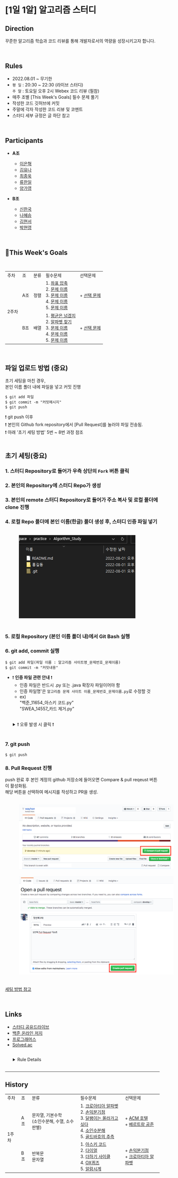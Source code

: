 # [1일 1알] 알고리즘 스터디
## Direction
꾸준한 알고리즘 학습과 코드 리뷰를 통해 개발자로서의 역량을 성장시키고자 합니다.

</br>

## Rules
- 2022.08.01 ~ 무기한
-  `평 일` : 20:30 ~ 22:30 (라이브 스터디)</br> 
    `주 말` : 토요일 오후 2시 Webex 코드 리뷰 (필참)
- 매주 조별 [This Week's Goals] 필수 문제 풀기
- 작성한 코드 깃허브에 커밋
- 주말에 각자 작성한 코드 리뷰 및 코멘트
- 스터디 세부 규정은 글 하단 참고

</br>

## Participants
- **A조**
    - [이은혁](https://github.com/itmakesmesoft)</br>
    - [김유나](https://github.com/yuna872)</br>
    - [최종욱]()</br>
    - [류한일]()</br>
    - [양가영]()</br>

- **B조**
    - [신한국](https://github.com/dlfnek)</br>
    - [나혜승](https://github.com/HyeseungNA)</br>
    - [김현서]()</br>
    - [박현영]()</br>
</br>


## :high_brightness:This Week's Goals 
</br>

<table>
    <tr>
        <td>주차</td>
        <td>조</td>
        <td>분류</td>
        <td>필수문제</td>
        <td>선택문제</td>
    <tr>
        <td rowspan='2'>2주차</td>
        <td>A조</td>
        <td>정렬 </td>
        <td>
        1. <a href="https://www.acmicpc.net/problem/18870">좌표 압축</a><br/>
        2. <a href="#">문제 이름</a><br/>
        3. <a href="#">문제 이름</a><br/>
        4. <a href="#">문제 이름</a><br/>
        5. <a href="#">문제 이름</a><br/>
        </td>
        <td>
        + <a href="#">선택 문제</a>
        </td>
    </tr>
    <tr>
        <td>B조</td>
        <td>배열</td>
        <td>
        1. <a href="https://www.acmicpc.net/problem/4344">평균은 넘겠지</a><br/>
        2. <a href="https://www.acmicpc.net/problem/10809">알파벳 찾기</a><br/>
        3. <a href="#">문제 이름</a><br/>
        4. <a href="#">문제 이름</a><br/>
        5. <a href="#">문제 이름</a><br/>
        </td>
        <td>
        + <a href="#">선택 문제</a>
        </td>
    </tr>    
</table>

</br>


## 파일 업로드 방법 (중요)
초기 세팅을 마친 경우,</br>
본인 이름 폴더 내에 파일을 넣고 커밋 진행</br> 
```
$ git add 파일
$ git commit -m "커밋메시지"
$ git push 
```
❗ git push 이후</br>
❗ 본인의 Github fork repository에서 [Pull Request]를 눌러야 파일 전송됨.</br>
❗ 아래 '초기 세팅 방법' 5번 ~ 8번 과정 참조</br>
</br>



## 초기 세팅(중요)
### 1. 스터디 Repository로 들어가 우측 상단의 `Fork` 버튼 클릭

### 2. 본인의 Repository에 스터디 Repo가 생성

### 3. 본인의 remote 스터디 Repository로 들어가 주소 복사 및 로컬 폴더에 clone 진행

### 4. 로컬 Repo 폴더에 본인 이름(한글) 폴더 생성 후, 스터디 인증 파일 넣기
</br>
<img src="./etc/참고이미지.png" style="position: relative; margin-left: 45px; margin-bottom: 20px;">
</br>

### 5. 로컬 Repository (본인 이름 폴더 내)에서 Git Bash 실행</br>

### 6. git add, commit 실행
   
```
$ git add 파일(파일 이름 : 알고리즘 사이트명_문제번호_문제이름)
$ git commit -m "커밋내용"
```

- :heavy_exclamation_mark: __인증 파일 관련 안내__ ❗ 
    - 인증 파일은 반드시 .py 또는 .java 확장자 파일이어야 함
    - 인증 파일명'은 `알고리즘 문제 사이트 이름_문제번호_문제이름.py`로 수정할 것
    - ex) <div>"백준_11654_아스키 코드.py"</br>
    "SWEA_14557_카드 제거.py"</div>

</br>
<details style="margin-left : 25px !important;">
    <summary> ❗ 오류 발생 시 클릭 ❗ </summary>
    <div markdown="1">

- 깃허브 remote Repo와 local Repo의 저장된 데이터가 일치하지 않아서 생기는 문제</br>
일반적으로 remote Repo에 저장된 파일이 local Repo에는 존재하지 않는 경우 발생.</br>

    ```
    ! [rejected]          main -> main (fetch first)
    error: failed to push some refs to 'https://github.com/...
    ```

    따라서, git pull을 통해 로컬 저장소의 파일을 내려받아야 함.</br>
    본인이 업로드할 파일 삭제되지 않게 주의!</br>

    ```
    $ git pull
    ```

    </br>

- 브런치가 `main`이 아닌 경우, 다시 `main`으로 설정해주세요
    ```
    $ git checkout main
    ```
</details>
</br>

### 7. git push </br>

```
$ git push
```


### 8. Pull Request 진행</br>
push 완료 후 본인 계정의 github 저장소에 들어오면 Compare & pull reqeust 버튼이 활성화됨.</br>
해당 버튼을 선택하여 메시지를 작성하고 PR을 생성.

</br>
<img src="./etc/1.png" style="position: relative; margin-left: 45px; margin-bottom: 20px;">
</br>
<img src="./etc/2.png" style="position: relative; margin-left: 45px; margin-bottom: 20px;">
</br>


[세팅 방법 참고](https://wayhome25.github.io/git/2017/07/08/git-first-pull-request-story/)




</br>


## Links

- [스터디 공유드라이브](https://drive.google.com/drive/folders/1mL6Mk0UTp6gN1Bbn0btMbsI6qtlNgJW-)
- [백준 온라인 저지](https://www.acmicpc.net/step)
- [프로그래머스](https://school.programmers.co.kr/learn/challenges)
- [Solved.ac](https://solved.ac/problems/level)

</br>

<details style="margin-left : 25px !important;">
    <summary>Rule Details</summary>
    <div markdown="1">
        <table>
            <tr style="text-align: center !important; font-weight: bold !important;">
              <td>규정</td><td>내용</td>
            </tr>
            <tr>
                <td>라이브 스터디 무단 결석</br>(부득이한 사정으로 참석 불가능한 경우</br>당일 오후 6시 까지 미리 공지)</td><td>경고 1회</td>
            </tr>
            <tr>
                <td>코드리뷰 무단 결석</br>(부득이한 사정으로 참석 불가능한 경우</br>전일 오후 6시 까지 미리 공지)</td><td>경고 1회 및 벌칙 코드 작성</td>
            </tr>
            <tr>
                <td colspan= '2'> - 지각 2회 시 1회 경고</br> - 경고 3회 누적 시 퇴출</br> - 매월 1일 경고 리셋</td>
            </tr>
        </table>
    </div>
</details>
</br>

---

## History
<table>
    <tr>
        <td>주차</td>
        <td>조</td>
        <td>분류</td>
        <td>필수문제</td>
        <td>선택문제</td>
    <tr>
    <tr>
        <td rowspan='2'>1주차</td>
        <td>A조</td>
        <td>문자열, 기본수학</br> (소인수분해, 수열, 소수판별) </td>
        <td>
        1. <a href="https://www.acmicpc.net/problem/2941">크로아티아 알파벳</a><br/> 
        2. <a href="https://www.acmicpc.net/problem/1712">손익분기점</a><br/>
        3. <a href="https://www.acmicpc.net/problem/2869">달팽이는 올라가고 싶다</a><br/> 
        4. <a href="https://www.acmicpc.net/problem/11653">소인수분해</a><br/> 
        5. <a href="https://www.acmicpc.net/problem/9020">골드바흐의 추측</a>
        </td>
        <td>
        + <a href="https://www.acmicpc.net/problem/10250">ACM 호텔</a></br>
        + <a href="https://www.acmicpc.net/problem/4948">베르트랑 공준</a>
        </td>
    </tr>
    <tr>
        <td>B조</td>
        <td>반복문</br>문자열</td>
        <td>
        1. <a href="https://www.acmicpc.net/problem/11654">아스키 코드</a><br/> 
        2. <a href="https://www.acmicpc.net/problem/5622">다이얼</a><br/> 
        3. <a href="https://www.acmicpc.net/problem/1110">더하기 사이클</a></br>
        4. <a href="https://www.acmicpc.net/problem/8958">OX퀴즈</a></br>
        5. <a href="https://www.acmicpc.net/problem/2884">알람시계</a>
        </td>
        <td>
        + <a href="https://www.acmicpc.net/problem/1712">손익분기점</a></br>
        + <a href="https://www.acmicpc.net/problem/2941">크로아티아 알파벳</a>
        </td>
    </tr>
</table>
